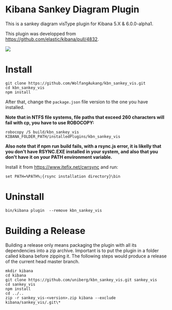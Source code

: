 # Kibana Sankey Diagram Plugin

This is a sankey diagram visType plugin for Kibana 5.X & 6.0.0-alpha1.

This plugin was developped from <https://github.com/elastic/kibana/pull/4832>.

![](https://github.com/WolfangAukang/kbn_sankey_vis/blob/master/Capture1.PNG)

# Install

```
git clone https://github.com/WolfangAukang/kbn_sankey_vis.git
cd kbn_sankey_vis
npm install
```

After that, change the ```package.json``` file version to the one you have installed.

**Note that in NTFS file systems, file paths that exceed 260 characters will fail with cp, you have to use ROBOCOPY:**

```
robocopy /S build/kbn_sankey_vis KIBANA_FOLDER_PATH/installedPlugins/kbn_sankey_vis
```

**Also note that if npm run build fails, with a rsync.js error, it is likelly that you don't have RSYNC.EXE installed in your system, and also that you don't have it on your PATH environment variable.**

Install it from https://www.itefix.net/cwrsync and run:

```
set PATH=%PATH%;{rsync installation directory}\bin
```

# Uninstall

```
bin/kibana plugin  --remove kbn_sankey_vis
```

# Building a Release
Building a release only means packaging the plugin with all its dependencies into a zip archive. Important is to put the plugin in a folder called kibana before zipping it.
The following steps would produce a release of the current head master branch.
```
mkdir kibana
cd kibana
git clone https://github.com/uniberg/kbn_sankey_vis.git sankey_vis
cd sankey_vis
npm install
cd ../..
zip -r sankey_vis-<version>.zip kibana --exclude kibana/sankey_vis/.git\*
```
